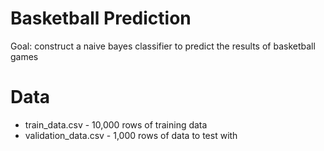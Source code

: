 # Basketball Prediction

Goal: construct a naive bayes classifier to predict the results of basketball games

# Data
- train_data.csv - 10,000 rows of training data
- validation_data.csv - 1,000 rows of data to test with
